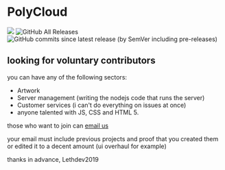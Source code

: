 # PolyCloud
![](https://img.shields.io/website?down_color=red&down_message=Offline&style=flat&up_color=green&up_message=Online&url=https%3A%2F%2Fpolycloud.herokuapp.com) ![GitHub All Releases](https://img.shields.io/github/downloads/Poly-Development/PolyCloud/total?style=flat) ![GitHub commits since latest release (by SemVer including pre-releases)](https://img.shields.io/github/commits-since/Poly-Development/PolyCloud/latest?color=dark%20green&include_prereleases&sort=semver&style=flat)
## looking for voluntary contributors
you can have any of the following sectors:
* Artwork
* Server management (writing the nodejs code that runs the server)
* Customer services (i can't do everything on issues at once)
* anyone talented with JS, CSS and HTML 5.

those who want to join can [email us](mailto:poly.development@outlook.com)

your email must include previous projects and proof that you created them or edited it to a decent amount (ui overhaul for example)

thanks in advance,
Lethdev2019
